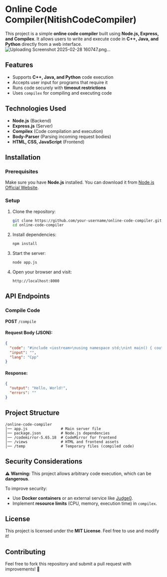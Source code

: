 # Online Code Compiler(NitishCodeCompiler)

This project is a simple **online code compiler** built using **Node.js, Express, and Compilex**. It allows users to write and execute code in **C++, Java, and Python** directly from a web interface.
![Uploading Screenshot 2025-02-28 160747.png…]()

## Features
- Supports **C++, Java, and Python** code execution
- Accepts user input for programs that require it
- Runs code securely with **timeout restrictions**
- Uses `compilex` for compiling and executing code

## Technologies Used
- **Node.js** (Backend)
- **Express.js** (Server)
- **Compilex** (Code compilation and execution)
- **Body-Parser** (Parsing incoming request bodies)
- **HTML, CSS, JavaScript** (Frontend)

## Installation
### Prerequisites
Make sure you have **Node.js** installed. You can download it from [Node.js Official Website](https://nodejs.org/).

### Setup
1. Clone the repository:
   ```sh
   git clone https://github.com/your-username/online-code-compiler.git
   cd online-code-compiler
   ```
2. Install dependencies:
   ```sh
   npm install
   ```
3. Start the server:
   ```sh
   node app.js
   ```
4. Open your browser and visit:
   ```
   http://localhost:8000
   ```

## API Endpoints
### **Compile Code**
**POST** `/compile`
#### Request Body (JSON):
```json
{
  "code": "#include <iostream>\nusing namespace std;\nint main() { cout << 'Hello, World!'; return 0; }",
  "input": "",
  "lang": "Cpp"
}
```
#### Response:
```json
{
  "output": "Hello, World!",
  "errors": ""
}
```

## Project Structure
```
/online-code-compiler
│── app.js               # Main server file
│── package.json         # Node.js dependencies
│── /codemirror-5.65.18  # CodeMirror for frontend
│── /views               # HTML and frontend assets
│── /temp                # Temporary files (compiled code)
```

## Security Considerations
⚠️ **Warning:** This project allows arbitrary code execution, which can be **dangerous**.

To improve security:
- Use **Docker containers** or an external service like [Judge0](https://judge0.com/).
- Implement **resource limits** (CPU, memory, execution time) in `compilex`.

## License
This project is licensed under the **MIT License**. Feel free to use and modify it!

## Contributing
Feel free to fork this repository and submit a pull request with improvements! 🚀

